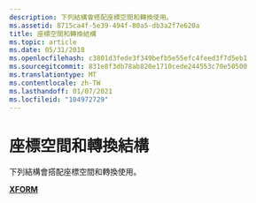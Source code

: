 ```yaml
---
description: 下列結構會搭配座標空間和轉換使用。
ms.assetid: 8715ca4f-5e39-494f-80a5-db3a2f7e620a
title: 座標空間和轉換結構
ms.topic: article
ms.date: 05/31/2018
ms.openlocfilehash: c3801d3fede3f349befb5e55efc4feed3f7d5eb1
ms.sourcegitcommit: 831e8f3db78ab820e1710cede244553c70e50500
ms.translationtype: MT
ms.contentlocale: zh-TW
ms.lasthandoff: 01/07/2021
ms.locfileid: "104972729"
---
```

# <a name="coordinate-space-and-transformation-structures"></a>座標空間和轉換結構

下列結構會搭配座標空間和轉換使用。

[**XFORM**](/windows/win32/api/wingdi/ns-wingdi-xform)

 

 



